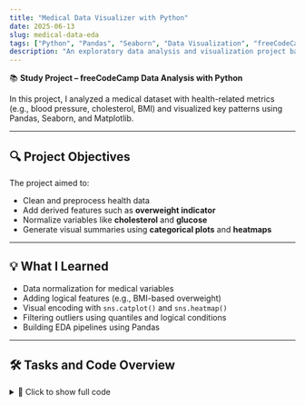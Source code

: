 ```yaml
---
title: "Medical Data Visualizer with Python"
date: 2025-06-13
slug: medical-data-eda
tags: ["Python", "Pandas", "Seaborn", "Data Visualization", "freeCodeCamp"]
description: "An exploratory data analysis and visualization project based on medical examination records."
---
```


📚 **Study Project – freeCodeCamp Data Analysis with Python**

In this project, I analyzed a medical dataset with health-related metrics (e.g., blood pressure, cholesterol, BMI) and visualized key patterns using Pandas, Seaborn, and Matplotlib.

---

## 🔍 Project Objectives

The project aimed to:
- Clean and preprocess health data
- Add derived features such as **overweight indicator**
- Normalize variables like **cholesterol** and **glucose**
- Generate visual summaries using **categorical plots** and **heatmaps**

---

## 💡 What I Learned
- Data normalization for medical variables
- Adding logical features (e.g., BMI-based overweight)
- Visual encoding with `sns.catplot()` and `sns.heatmap()`
- Filtering outliers using quantiles and logical conditions
- Building EDA pipelines using Pandas

---

## 🛠 Tasks and Code Overview

<details><summary>📜 Click to show full code</summary>

```python
import pandas as pd
import seaborn as sns
import matplotlib.pyplot as plt
import numpy as np

# Load dataset
df = pd.read_csv('medical_examination.csv')

# Add overweight column based on BMI > 25
df['overweight'] = (df['weight'] / (df['height'] / 100) ** 2 > 25).astype(int)

# Normalize cholesterol and glucose: 0 is good, 1 is bad
df['cholesterol'] = (df['cholesterol'] > 1).astype(int)
df['gluc'] = (df['gluc'] > 1).astype(int)

# Draw Categorical Plot
def draw_cat_plot():
    df_cat = pd.melt(
        df,
        id_vars=['cardio'],
        value_vars=['active', 'alco', 'cholesterol', 'gluc', 'overweight', 'smoke']
    )
    df_cat = df_cat.groupby(['cardio', 'variable', 'value']).size().reset_index(name='total')
    g = sns.catplot(
        x='variable', y='total', hue='value',
        col='cardio', kind='bar', data=df_cat
    )
    g.fig.savefig('catplot.png')
    return g.fig

# Draw Heat Map
def draw_heat_map():
    df_heat = df[
        (df['ap_lo'] <= df['ap_hi']) &
        (df['height'] >= df['height'].quantile(0.025)) &
        (df['height'] <= df['height'].quantile(0.975)) &
        (df['weight'] >= df['weight'].quantile(0.025)) &
        (df['weight'] <= df['weight'].quantile(0.975))
    ]
    corr = df_heat.corr()
    mask = np.triu(np.ones_like(corr, dtype=bool))
    fig, ax = plt.subplots(figsize=(12, 10))
    sns.heatmap(
        corr, mask=mask, annot=True, fmt=".1f",
        center=0, square=True, linewidths=.5,
        cbar_kws={"shrink": .5}
    )
    fig.savefig('heatmap.png')
    return fig
